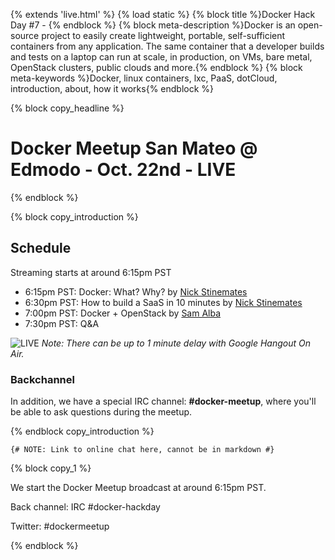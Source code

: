 {% extends 'live.html' %}
{% load static %}
{% block title %}Docker Hack Day #7 - {% endblock %}
{% block meta-description %}Docker is an open-source project to easily create lightweight, portable, self-sufficient containers from any application. The same container that a developer builds and tests on a laptop can run at scale, in production, on VMs, bare metal, OpenStack clusters, public clouds and more.{% endblock %}
{% block meta-keywords %}Docker, linux containers, lxc, PaaS, dotCloud, introduction, about, how it works{% endblock %}


{% block copy_headline %}
# Docker Meetup San Mateo @ Edmodo - Oct. 22nd - LIVE #
{% endblock %}

{% block copy_introduction %}

## Schedule

Streaming starts at around 6:15pm PST

* 6:15pm PST: Docker: What? Why? by <a href="https://twitter.com/nickstinemates">Nick Stinemates</a>
* 6:30pm PST: How to build a SaaS in 10 minutes by <a href="https://twitter.com/nickstinemates">Nick Stinemates</a>
* 7:00pm PST: Docker + OpenStack by <a href="https://twitter.com/sam_alba">Sam Alba</a>
* 7:30pm PST: Q&A

<img src="{% static 'img/live/docker-meetup-waiting.jpg' %}" title="LIVE">
<i>Note: There can be up to 1 minute delay with Google Hangout On Air.</i>

### Backchannel

In addition, we have a special IRC channel: <strong>#docker-meetup</strong>, where you'll be able to ask questions during the meetup.

{% endblock copy_introduction %}

    {# NOTE: Link to online chat here, cannot be in markdown #}

{% block copy_1 %}

We start the Docker Meetup broadcast at around 6:15pm PST.

Back channel: IRC #docker-hackday

Twitter: #dockermeetup

{% endblock %}
